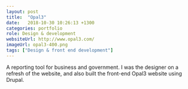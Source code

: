 ```yaml
---
layout: post
title:  "Opal3"
date:   2018-10-30 10:26:13 +1300
categories: portfolio
role: Design & development
websiteUrl: http://www.opal3.com/
imageUrl: opal3-400.png
tags: ["Design & front end development"]
---
```

A reporting tool for business and government. I was the designer on a refresh of the website, and also built the front-end Opal3 website using Drupal. 